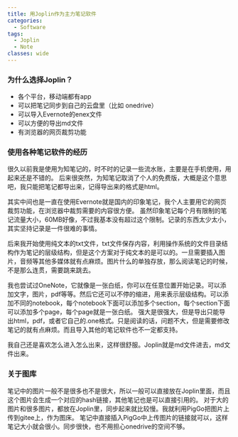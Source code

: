 ```yaml
---
title: 用Joplin作为主力笔记软件
categories:
  - Software
tags:
  - Joplin
  - Note
classes: wide
---
```

### 为什么选择Joplin？

- 各个平台，移动端都有app
- 可以把笔记同步到自己的云盘里（比如 onedrive）
- 可以导入Evernote的enex文件
- 可以方便的导出md文件
- 有浏览器的网页裁剪功能

### 使用各种笔记软件的经历

很久以前我是使用为知笔记的，时不时的记录一些流水账，主要是在手机使用，用起来还是不错的。
后来很突然，为知笔记取消了个人的免费版，大概是这个意思吧，我只能把笔记都导出来，记得导出来的格式是html。

其实中间也是一直在使用Evernote就是国内的印象笔记，我个人主要用它的网页裁剪功能，在浏览器中裁剪需要的内容很方便。
虽然印象笔记每个月有限制的笔记流量大小，60MB好像，不过我基本没有超过这个限制。记录的东西太少太小，其实坚持记录是一件很难的事情。

后来我开始使用纯文本的txt文件，txt文件保存内容，利用操作系统的文件目录结构作为笔记的层级结构，但是这个方案对于纯文本的是可以的。一旦需要插入图片，音频等其他多媒体就有点麻烦。图片什么的单独存放，那么阅读笔记的时候，不是那么连贯，需要跳来跳去。

我也尝试过OneNote，它就像是一张白纸，你可以在任意位置开始记录。可以添加文字，图片，pdf等等。然后它还可以不停的缩进，用来表示层级结构。可以添加不同的notebook，每个notebook下面可以添加多个section，每个section下面可以添加多个page，每个page就是一张白纸。
强大是很强大，但是导出只能导出html，pdf，或者它自己的.one格式。只是阅读的话，问题不大，但是需要修改笔记的就有点麻烦。而且导入其他的笔记软件也不一定都支持。

我自己还是喜欢怎么进入怎么出来，这样很舒服。Joplin就是md文件进去，md文件出来。

### 关于图库

笔记中的图片一般不是很多也不是很大，所以一般可以直接放在Joplin里面，而且这个图片会生成一个对应的hash链接，其他笔记也是可以直接引用的。
对于大的图片和很多图片，都放在Joplin里，同步起来就比较慢。我就利用PigGo把图片上传到gitee上，作为图床。
笔记中直接插入PigGo中上传图片的链接就可以，这样笔记大小就会很小。同步很快，也不用担心onedrive的空间不够。
